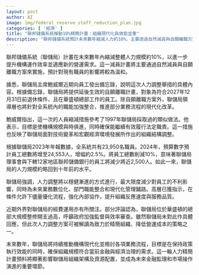 ```yaml
---
layout: post
author: AI
image: img/federal_reserve_staff_reduction_plan.jpg
categories: [ '經濟' ]
title: "聯邦儲備系統推動10%精簡計畫：組織現代化與效能並重"
description: "聯邦儲備系統預計未來數年縮減人力約10%，主要透過自然減員與自願離職方案，措施聚焦提升運作效率、優化資源配置與推動業務流程現代化，並因應外界對經費運用的關注。此舉將調整華盛頓總部及各地區聯儲銀行組織規模，減員約2,500人，將對金融監理結構與市場操作產生長遠影響。"
---
```

聯邦儲備系統（聯儲局）計畫在未來數年內縮減整體人力規模約10%，以進一步提升機構運作效率並適應新的營運需求。這一減員計畫將主要通過自然減員與自願離職方案來實施，預計對現有職員的影響將較為溫和。

據悉，聯儲局主席鮑威爾近期向員工發出備忘錄，說明這次人力調整舉措的具體內容。根據備忘錄，聯儲局將提供延後生效的自願離職計畫，對象為符合2027年12月31日前退休條件、且在華盛頓總部工作的員工。除自願離職方案外，聯儲局領導層也將針對全系統內的職能加強整合，推進部分業務流程的現代化改革。

鮑威爾指出，這一次的人員縮減措施參考了1997年聯儲局採取過的類似做法。他表示，目標是使機構規模與時俱進，同時確保能繼續有效履行法定職責。這一措施也反映了聯儲局面對技術變革和宏觀經濟環境發展所作出的組織結構調整。

根據聯儲局2023年年報數據，全系統共有23,950名職員。2024年，預算數字預計員工總數將增至24,553人，增幅約2.5%。將員工總數削減10%，意味著聯儲局理事會與下轄12家地區聯邦儲備銀行的員工將減少將近2,500人。如此一來，聯儲局的人力規模約略回到十年前的水平。

聯儲局強調，人力調整將以穩健漸進的方式進行，最大限度減少對員工的不利影響，同時為未來業務數位化、部門職能整合和現代化管理鋪路。高層已獲指示，在條件允許下儘量優化流程，強化內部協作，提升組織反應速度與服務品質。

近期外界對聯儲局的經費運用亦有所關注。部分評論認為，聯儲局位於華盛頓的總部大規模整修開支過高，呼籲政府加強監督與效率審查。雖然聯儲局未對此作具體回應，但此次人力調整方案可被解讀為致力於精簡組織、降低營運成本的策略之一。

未來數年，聯儲局將持續推動機構現代化並檢討各項業務流程，目標是在保持政策執行效能的同時，確保組織規模符合當前金融與經濟治理的需求。這一輪人力精簡計畫預料將顯著影響聯儲局組織架構及資源配置，並成為未來金融監理和市場操作演進的重要環節。